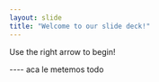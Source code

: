 ```yaml
---
layout: slide
title: "Welcome to our slide deck!"
---
```


Use the right arrow to begin!


---- aca le metemos todo
